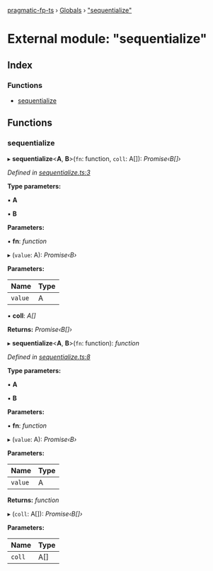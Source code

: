 [pragmatic-fp-ts](../README.md) › [Globals](../globals.md) › ["sequentialize"](_sequentialize_.md)

# External module: "sequentialize"

## Index

### Functions

* [sequentialize](_sequentialize_.md#sequentialize)

## Functions

###  sequentialize

▸ **sequentialize**<**A**, **B**>(`fn`: function, `coll`: A[]): *Promise‹B[]›*

*Defined in [sequentialize.ts:3](https://github.com/hermann-p/pragmatic-fp-ts/blob/65c599f/src/sequentialize.ts#L3)*

**Type parameters:**

▪ **A**

▪ **B**

**Parameters:**

▪ **fn**: *function*

▸ (`value`: A): *Promise‹B›*

**Parameters:**

Name | Type |
------ | ------ |
`value` | A |

▪ **coll**: *A[]*

**Returns:** *Promise‹B[]›*

▸ **sequentialize**<**A**, **B**>(`fn`: function): *function*

*Defined in [sequentialize.ts:8](https://github.com/hermann-p/pragmatic-fp-ts/blob/65c599f/src/sequentialize.ts#L8)*

**Type parameters:**

▪ **A**

▪ **B**

**Parameters:**

▪ **fn**: *function*

▸ (`value`: A): *Promise‹B›*

**Parameters:**

Name | Type |
------ | ------ |
`value` | A |

**Returns:** *function*

▸ (`coll`: A[]): *Promise‹B[]›*

**Parameters:**

Name | Type |
------ | ------ |
`coll` | A[] |

